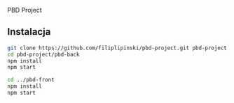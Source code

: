 PBD Project

## Instalacja

```bash
git clone https://github.com/filiplipinski/pbd-project.git pbd-project
cd pbd-project/pbd-back
npm install
npm start

cd ../pbd-front
npm install
npm start
```
